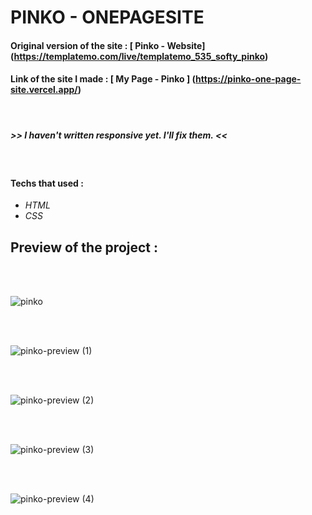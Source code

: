 # PINKO - ONEPAGESITE 

#### Original version of the site : [ Pinko - Website] (https://templatemo.com/live/templatemo_535_softy_pinko)
#### Link of the site I made : [ My Page - Pinko ] (https://pinko-one-page-site.vercel.app/)
<br>

##### >> I haven't written responsive yet. I'll fix them. <<
<br> 

#### Techs that used : 
* *HTML*
* *CSS*


## Preview of the project :
<br> 
<br>


![pinko](https://user-images.githubusercontent.com/46025001/93078783-c4c39980-f693-11ea-8c05-c9b06d6dc3c8.PNG)

<br> 
<br>


![pinko-preview (1)](https://user-images.githubusercontent.com/46025001/93078872-e58bef00-f693-11ea-9775-5f3ed07dfa0f.gif)

<br> 
<br>


![pinko-preview (2)](https://user-images.githubusercontent.com/46025001/93078884-ecb2fd00-f693-11ea-937f-d2d11e3154d0.gif)

<br> 
<br>


![pinko-preview (3)](https://user-images.githubusercontent.com/46025001/93078963-0bb18f00-f694-11ea-8a0b-6acf0aa6b0ed.gif)

<br> 
<br>


![pinko-preview (4)](https://user-images.githubusercontent.com/46025001/93078980-10764300-f694-11ea-9841-b5cc274fd93e.gif)



